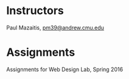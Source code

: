 # Instructors

Paul Mazaitis, pm39@andrew.cmu.edu

# Assignments

Assignments for Web Design Lab, Spring 2016
